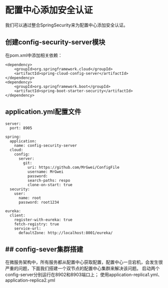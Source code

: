 # 配置中心添加安全认证
我们可以通过整合SpringSecurity来为配置中心添加安全认证。

## 创建config-security-server模块
在pom.xml中添加相关依赖：
```
<dependency>
    <groupId>org.springframework.cloud</groupId>
    <artifactId>spring-cloud-config-server</artifactId>
</dependency>
<dependency>
    <groupId>org.springframework.boot</groupId>
    <artifactId>spring-boot-starter-security</artifactId>
</dependency>
```

## application.yml配置文件
```
server:
  port: 8905

spring:
  application:
    name: config-security-server
  cloud:
    config:
      server:
        git:
          uri: https://github.com/MrGwei/ConfigFile
          username: MrGwei
          password: 
          search-paths: respo
          clone-on-start: true
  security:
    user:
      name: root
      password: root1234

eureka:
  client:
    register-with-eureka: true
    fetch-registry: true
    service-url:
      defaultZone: http://localhost:8001/eureka/
```


## ## config-sever集群搭建
在微服务架构中，所有服务都从配置中心获取配置，配置中心一旦宕机，会发生很严重的问题，下面我们搭建一个双节点的配置中心集群来解决该问题。
启动两个config-server分别运行在8902和8903端口上；
使用application-replica1.yml、application-replica2.yml